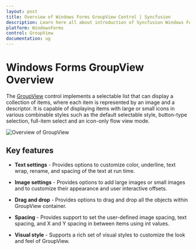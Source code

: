 ```yaml
---
layout: post
title: Overview of Windows Forms GroupView Control | Syncfusion
description: Learn here all about introduction of Syncfusion Windows Forms GroupView control, its elements and more details.
platform: WindowsForms
control: GroupView
documentation: ug
---
```

# Windows Forms GroupView Overview

The [GroupView](https://help.syncfusion.com/cr/windowsforms/Syncfusion.Windows.Forms.Tools.GroupView.html) control implements a selectable list that can display a collection of items, where each item is represented by an image and a descriptor. It is capable of displaying items with large or small icons in various combinable styles such as the default selectable style, button-type selection, full-item select and an icon-only flow view mode. 

![Overview of GroupView](Overview_images/overview.png)

## Key features 

* **Text settings** - Provides options to customize color, underline, text wrap, rename, and spacing of the text at run time.

* **Image settings** - Provides options to add large images or small images and to customize their appearance and user interactive offsets.

* **Drag and drop** - Provides options to drag and drop all the objects within GroupView container.

* **Spacing** - Provides support to set the user-defined image spacing, text spacing, and X and Y spacing in between items using int values.

* **Visual style** - Supports a rich set of visual styles to customize the look and feel of GroupView.
